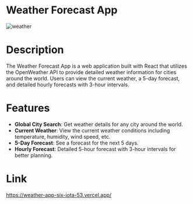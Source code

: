 # Weather Forecast App
![weather](https://github.com/user-attachments/assets/0e7b4730-11b1-4ba5-a4d2-bbc476096e1f)

# Description

The Weather Forecast App is a web application built with React that utilizes the OpenWeather API to provide detailed weather information for cities around the world. Users can view the current weather, a 5-day forecast, and detailed hourly forecasts with 3-hour intervals.

# Features

- **Global City Search**: Get weather details for any city around the world.
- **Current Weather**: View the current weather conditions including temperature, humidity, wind speed, etc.
- **5-Day Forecast**: See a forecast for the next 5 days.
- **Hourly Forecast**: Detailed 5-hour forecast with 3-hour intervals for better planning.
# Link
https://weather-app-six-iota-53.vercel.app/
